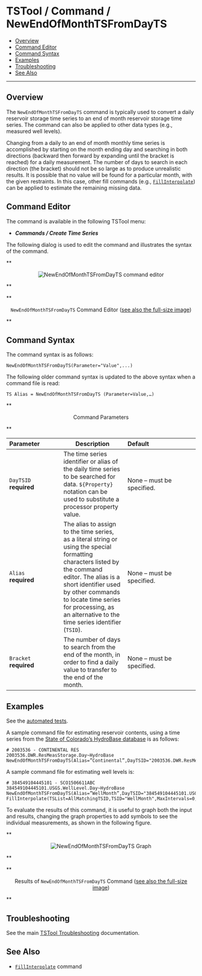 # TSTool / Command / NewEndOfMonthTSFromDayTS #

*   [Overview](#overview)
*   [Command Editor](#command-editor)
*   [Command Syntax](#command-syntax)
*   [Examples](#examples)
*   [Troubleshooting](#troubleshooting)
*   [See Also](#see-also)

-------------------------

## Overview ##

The `NewEndOfMonthTSFromDayTS` command is typically used to convert a daily
reservoir storage time series to an end of month reservoir storage time series.
The command can also be applied to other data types (e.g., measured well levels).

Changing from a daily to an end of month monthly time series is accomplished
by starting on the month ending day and searching in both directions
(backward then forward by expanding until the bracket is reached) for a daily measurement.
The number of days to search in each direction (the bracket)
should not be so large as to produce unrealistic results.
It is possible that no value will be found for a particular month, with the given restraints.
In this case, other fill commands (e.g.,
[`FillInterpolate`](../FillInterpolate/FillInterpolate.md)) can be applied to estimate the remaining missing data.

## Command Editor ##

The command is available in the following TSTool menu:

*   ***Commands / Create Time Series***

The following dialog is used to edit the command and illustrates the syntax of the command.

**<p style="text-align: center;">
![NewEndOfMonthTSFromDayTS command editor](NewEndOfMonthTSFromDayTS.png)
</p>**

**<p style="text-align: center;">
`NewEndOfMonthTSFromDayTS` Command Editor (<a href="../NewEndOfMonthTSFromDayTS.png">see also the full-size image</a>)
</p>**

## Command Syntax ##

The command syntax is as follows:

```text
NewEndOfMonthTSFromDayTS(Parameter="Value",...)
```
The following older command syntax is updated to the above syntax when a command file is read:

```
TS Alias = NewEndOfMonthTSFromDayTS (Parameter=Value,…)
```

**<p style="text-align: center;">
Command Parameters
</p>**

|**Parameter**&nbsp;&nbsp;&nbsp;&nbsp;&nbsp;&nbsp;&nbsp;&nbsp;&nbsp;&nbsp;&nbsp;|**Description**|**Default**&nbsp;&nbsp;&nbsp;&nbsp;&nbsp;&nbsp;&nbsp;&nbsp;&nbsp;&nbsp;&nbsp;&nbsp;&nbsp;&nbsp;&nbsp;&nbsp;&nbsp;&nbsp;&nbsp;&nbsp;&nbsp;&nbsp;&nbsp;&nbsp;&nbsp;&nbsp;&nbsp;|
|--------------|-----------------|-----------------|
|`DayTSID`<br>**required**|The time series identifier or alias of the daily time series to be searched for data.  `${Property}` notation can be used to substitute a processor property value.|None – must be specified.|
|`Alias`<br>**required**|The alias to assign to the time series, as a literal string or using the special formatting characters listed by the command editor.  The alias is a short identifier used by other commands to locate time series for processing, as an alternative to the time series identifier (`TSID`).|None – must be specified.|
|`Bracket`<br>**required**|The number of days to search from the end of the month, in order to find a daily value to transfer to the end of the month.|None – must be specified.|

## Examples ##

See the [automated tests](https://github.com/OpenCDSS/cdss-app-tstool-test/tree/master/test/commands/NewEndOfMonthTSFromDayTS).

A sample command file for estimating reservoir contents, using a time series from the [State of Colorado’s HydroBase database](../../datastore-ref/CO-HydroBase/CO-HydroBase.md)
is as follows:

```text
# 2003536 - CONTINENTAL RES
2003536.DWR.ResMeasStorage.Day~HydroBase
NewEndOfMonthTSFromDayTS(Alias=”Continental”,DayTSID="2003536.DWR.ResMeasStorage.Day",Bracket=15)

```

A sample command file for estimating well levels is:

```
# 384549104445101 - SCO1506611ABC
384549104445101.USGS.WellLevel.Day~HydroBase
NewEndOfMonthTSFromDayTS(Alias=”WellMonth”,DayTSID="384549104445101.USGS.WellLevel.Day",Bracket=30)
FillInterpolate(TSList=AllMatchingTSID,TSID="WellMonth",MaxIntervals=0,Transformation=None)
```
To evaluate the results of this command, it is useful to graph both the input and results,
changing the graph properties to add symbols to see the individual measurements, as shown in the following figure.

**<p style="text-align: center;">
![NewEndOfMonthTSFromDayTS Graph](NewEndOfMonthTSFromDayTS_Graph.png)
</p>**

**<p style="text-align: center;">
Results of `NewEndOfMonthTSFromDayTS` Command (<a href="../NewEndOfMonthTSFromDayTS_Graph.png">see also the full-size image</a>)
</p>**

## Troubleshooting ##

See the main [TSTool Troubleshooting](../../troubleshooting/troubleshooting.md) documentation.

## See Also ##

*   [`FillInterpolate`](../FillInterpolate/FillInterpolate.md) command
